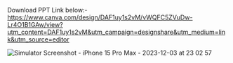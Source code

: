 

Download PPT Link below:- 
https://www.canva.com/design/DAF1uy1s2vM/vWQFC5ZVuDw-Lr4O1B1GAw/view?utm_content=DAF1uy1s2vM&utm_campaign=designshare&utm_medium=link&utm_source=editor


![Simulator Screenshot - iPhone 15 Pro Max - 2023-12-03 at 23 02 57](https://github.com/shrutiv23/flutter-Task-Manager/assets/127499134/6caf4349-ecc8-4078-854f-d84882092ef2)
